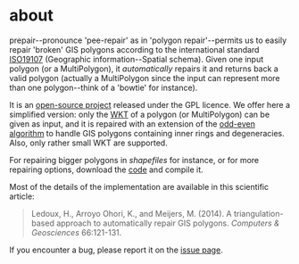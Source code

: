 
<div class="page-header">
    <h1>about</h1>
</div>

prepair--pronounce 'pee-repair' as in 'polygon repair'--permits us to easily repair 'broken' GIS polygons according to the international standard [ISO19107](http://www.iso.org/iso/catalogue_detail.htm?csnumber=26012) (Geographic information--Spatial schema). Given one input polygon (or a MultiPolygon), it *automatically* repairs it and returns back a valid polygon (actually a MultiPolygon since the input can represent more than one polygon--think of a 'bowtie' for instance).

It is an [open-source project](https://github.com/tudelft-gist/prepair) released under the GPL licence. We offer here a simplified version: only the [WKT](http://en.wikipedia.org/wiki/Well-known_text) of a polygon (or MultiPolygon) can be given as input, and it is repaired with an extension of the [odd-even algorithm](https://en.wikipedia.org/wiki/Even-odd_rule) to handle GIS polygons containing inner rings and degeneracies. Also, only rather small WKT are supported.

For repairing bigger polygons in *shapefiles* for instance, or for more repairing options, download the [code](https://github.com/tudelft-gist/prepair) and compile it. 

Most of the details of the implementation are available in this scientific article:

> Ledoux, H., Arroyo Ohori, K., and Meijers, M. (2014). A triangulation-based approach to automatically repair GIS polygons. *Computers & Geosciences* 66:121-131. <a href="http://dx.doi.org/10.1016/j.cageo.2014.01.009"><i class="fa fa-external-link"></i></a> <a href="http://homepage.tudelft.nl/23t4p/pdfs/14cgeo_prepair.pdf"><i class="fa fa-file-pdf-o"></i></a>

If you encounter a bug, please report it on the [issue page](https://github.com/tudelft-gist/prepair/issues). 